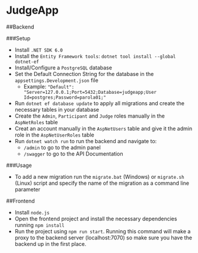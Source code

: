 # JudgeApp

##Backend

###Setup

* Install ``.NET SDK 6.0``
* Install the ``Entity Framework tools``: ``dotnet tool install --global dotnet-ef``
* Install/Configure a ``PostgreSQL`` database
* Set the Default Connection String for the database in the ``appsettings.Development.json`` file
  * Example: ``"Default": "Server=127.0.0.1;Port=5432;Database=judgeapp;User Id=postgres;Password=parola01;"``
* Run ``dotnet ef database update`` to apply all migrations and create the necessary tables in your database
* Create the ``Admin``, ``Participant`` and ``Judge`` roles manually in the ``AspNetRoles`` table
* Creat an account manually in the ``AspNetUsers`` table and give it the admin role in the ``AspNetUserRoles`` table
* Run ``dotnet watch run`` to run the backend and navigate to:
  * ``/admin`` to go to the admin panel
  * ``/swagger`` to go to the API Documentation

###Usage

* To add a new migration run the ``migrate.bat`` (Windows) or ``migrate.sh`` (Linux) script and specify the name of the migration as a command line parameter

##Frontend

* Install ``node.js``
* Open the frontend project and install the necessary dependencies running ``npm install`` 
* Run the project using ``npm run start``. Running this command will make a proxy to the backend server (localhost:7070) so make sure you have the backend up in the first place.
